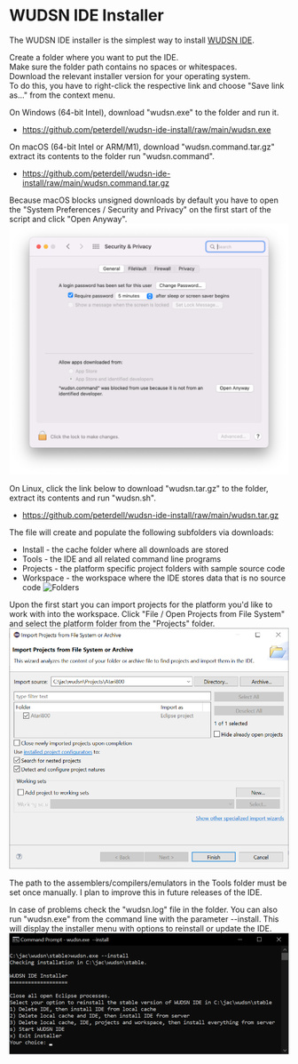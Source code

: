 # WUDSN IDE Installer

The WUDSN IDE installer is the simplest way to install [WUDSN IDE](https://github.com/peterdell/wudsn-ide).

Create a folder where you want to put the IDE.</br>
Make sure the folder path contains no spaces or whitespaces.</br>
Download the relevant installer version for your operating system.</br>
To do this, you have to right-click the respective link and choose "Save link as..." from the context menu.

On Windows (64-bit Intel), download "wudsn.exe" to the folder and run it.
- https://github.com/peterdell/wudsn-ide-install/raw/main/wudsn.exe
  
On macOS (64-bit Intel or ARM/M1), download "wudsn.command.tar.gz" extract its contents to the folder run "wudsn.command".
- https://github.com/peterdell/wudsn-ide-install/raw/main/wudsn.command.tar.gz

Because macOS blocks unsigned downloads by default you have to open the "System Preferences / Security and Privacy" on the first start of the script and click "Open Anyway".
![Folders](images/macos-system-preferences.png)
 
On Linux, click the link below to download "wudsn.tar.gz" to the folder, extract its contents and run "wudsn.sh".
- https://github.com/peterdell/wudsn-ide-install/raw/main/wudsn.tar.gz

The file will create and populate the following subfolders via downloads:
- Install - the cache folder where all downloads are stored
- Tools - the IDE and all related command line programs
- Projects - the platform specific project folders with sample source code
- Workspace - the workspace where the IDE stores data that is no source code
![Folders](images/wudsn-installer-folders.png)

Upon the first start you can import projects for the platform you'd like to work with into the workspace.
Click "File / Open Projects from File System" and select the platform folder from the "Projects" folder.
![Import Project](images/wudsn-installer-import-project.png)

The path to the assemblers/compilers/emulators in the Tools folder must be set once manually.
I plan to improve this in future releases of the IDE.

In case of problems check the "wudsn.log" file in the folder.
You can also run "wudsn.exe" from the command line with the parameter --install.
This will display the installer menu with options to reinstall or update the IDE.
![Installer Menu](images/wudsn-installer-menu.png)
